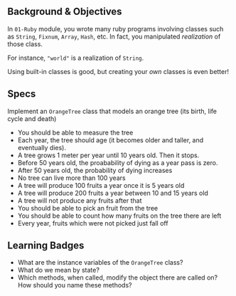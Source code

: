## Background & Objectives

In `01-Ruby` module, you wrote many ruby programs involving classes such as `String`, `Fixnum`, `Array`, `Hash`, etc. In fact, you manipulated *realization* of those class.

For instance, `"world"` is a realization of `String`.

Using built-in classes is good, but creating your *own* classes is even better!

## Specs

Implement an `OrangeTree` class that models an orange tree (its birth, life cycle and death)

- You should be able to measure the tree
- Each year, the tree should age (it becomes older and taller, and eventually dies).
- A tree grows 1 meter per year until 10 years old. Then it stops.
- Before 50 years old, the proabability of dying as a year pass is zero.
- After 50 years old, the probability of dying increases
- No tree can live more than 100 years
- A tree will produce 100 fruits a year once it is 5 years old
- A tree will produce 200 fruits a year between 10 and 15 years old
- A tree will not produce any fruits after that
- You should be able to pick an fruit from the tree
- You should be able to count how many fruits on the tree there are left
- Every year, fruits which were not picked just fall off

## Learning Badges

- What are the instance variables of the `OrangeTree` class?
- What do we mean by state?
- Which methods, when called, modify the object there are called on? How should you name these methods?

